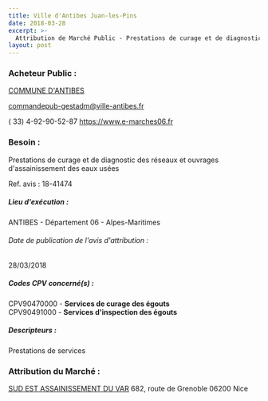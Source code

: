 ```yaml
---
title: Ville d'Antibes Juan-les-Pins
date: 2018-03-28
excerpt: >-
  Attribution de Marché Public - Prestations de curage et de diagnostic des réseaux et ouvrages d'assainissement des eaux usées
layout: post
---
```


### Acheteur Public : 
<a href="/acheteur-134/siren-210600045"> COMMUNE D'ANTIBES</a><br/>



commandepub-gestadm@ville-antibes.fr

( 33) 4-92-90-52-87
https://www.e-marches06.fr
### Besoin :

Prestations de curage et de diagnostic des réseaux et ouvrages d'assainissement des eaux usées

Ref. avis : 18-41474


##### Lieu d'exécution :

ANTIBES - Département 06 - Alpes-Maritimes

###### Date de publication de l'avis d'attribution : 
28/03/2018

##### Codes CPV concerné(s) :
CPV90470000 - **Services de curage des égouts** <br/>
CPV90491000 - **Services d'inspection des égouts** <br/>

##### Descripteurs :
Prestations de services <br/>

### Attribution du Marché :
<a href="/entreprise-549/siren-342188299"> SUD EST ASSAINISSEMENT DU VAR</a>    682, route de Grenoble 06200 Nice <br/>
